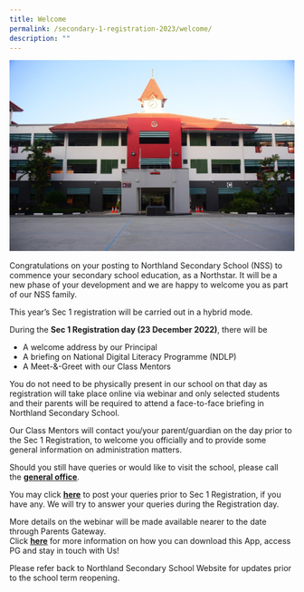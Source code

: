 ```yaml
---
title: Welcome
permalink: /secondary-1-registration-2023/welcome/
description: ""
---
```

<img src="/images/welcome.jpg">
<p>Congratulations on your posting to Northland Secondary School (NSS) to commence your secondary school education, as a Northstar. It will be a new phase of your development and we are happy to welcome you as part of our NSS family.</p>
<p>This year&rsquo;s Sec 1 registration will be carried out in a hybrid mode.</p>
<p>During the&nbsp;<strong>Sec 1 Registration day (23 December 2022)</strong>, there will be</p>
<ul>
<li>A welcome address by our Principal</li>
<li>A briefing on National Digital Literacy Programme (NDLP)</li>
<li>A Meet-&amp;-Greet with our Class Mentors</li>
</ul>
<p>You do not need to be physically present in our school on that day as registration will take place online via webinar and&nbsp;only selected students and their parents&nbsp;will be required to attend a face-to-face briefing in Northland Secondary School.</p>
<p>Our&nbsp;Class Mentors&nbsp;will contact you/your parent/guardian&nbsp;on the day prior to the Sec 1 Registration,&nbsp;to welcome you officially and to provide some general information on administration matters.</p>
<p>Should you still have queries or would like to visit the school, please call the&nbsp;<a href="/contact-us/contact-information"><strong><u>g</u></strong><strong><u>eneral office</u></strong></a>.</p>
<p>You may click&nbsp;<strong><u><a href="https://go.gov.sg/nsssec1registrationfor2023">here</a></u></strong>&nbsp;to post your queries prior to Sec 1 Registration, if you have any. We will try to answer your queries during the Registration day.</p>
<p>More details on the webinar will be made available nearer to the date through Parents Gateway.<br />Click&nbsp;<strong><u><a href="/partnerships/parents/parents-gateway">here</a></u></strong> for more information on how you can download this App, access PG and stay in touch with Us!</p>
<p>Please refer back to Northland Secondary School Website for updates prior to the school term reopening.</p>